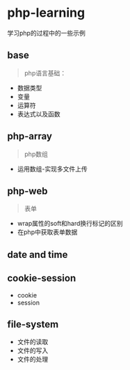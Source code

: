 # php-learning
学习php的过程中的一些示例
## base
>php语言基础：
  * 数据类型
  * 变量
  * 运算符
  * 表达式以及函数
  
## php-array
>php数组
 * 运用数组-实现多文件上传
 
## php-web
>表单
 * wrap属性的soft和hard换行标记的区别
 * 在php中获取表单数据
 
 
## date and time 

## cookie-session
 * cookie
 * session
## file-system
 * 文件的读取
 * 文件的写入
 * 文件的处理
